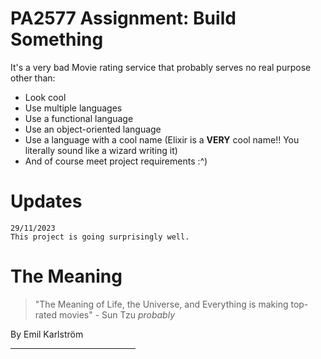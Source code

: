 # PA2577 Assignment: Build Something 

It's a very bad Movie rating service that probably serves no real purpose other than:
* Look cool
* Use multiple languages 
* Use a functional language
* Use an object-oriented language
* Use a language with a cool name (Elixir is a **VERY** cool name!! You literally sound like a wizard writing it)
* And of course meet project requirements :^)

# Updates

    29/11/2023 
    This project is going surprisingly well.

# The Meaning
> "The Meaning of Life, the Universe, and Everything is making top-rated movies" - Sun Tzu *probably*


By Emil Karlström
<div style="width:200px"><hr/></div>